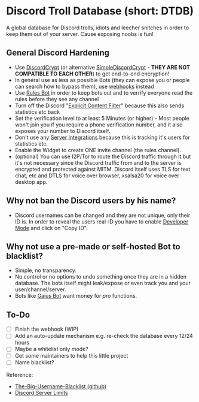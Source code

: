 # Discord Troll Database (short: DTDB)
A global database for Discord trolls, idiots and leecher snitches in order to keep them out of your server. Cause exposing noobs is fun!


## General Discord Hardening
* Use [DiscordCrypt](https://gitlab.com/leogx9r/DiscordCrypt) (or alternative [SimpleDiscordCrypt](https://gitlab.com/An0/SimpleDiscordCrypt) - **THEY ARE NOT COMPATIBLE TO EACH OTHER**) to get end-to-end encryption!
* In general use as less as possible Bots (they can expose you or people can search how to bypass them), use [webhooks](https://birdie0.github.io/discord-webhooks-guide/services/ifttt.html) instead
* Use [Rules Bot](https://discordbots.org/bot/rulesbot) in order to keep bots out and to verrify everyone read the rules before they see any channel
* Turn off the Discord "[Explicit Content Filter](https://blog.discordapp.com/discord-safety-boost-2d592ea3b14a?gi=af380bd8186a)" because this also sends statistics etc back
* Set the verification level to at least 5 Minutes (or higher) - Most people won't join you if you require a phone verification number, and it also exposes your number to Discord itself.
* Don't use any [Server Integrations](https://discordapp.com/streamkit) because this is tracking it's users for statistics etc.
* Enable the Widget to create ONE invite channel (the rules channel).
* (optional) You can use I2P/Tor to route the Discord traffic through  it but it's not necessary since the Discord traffic from and to the server is encrypted and protected against MITM. Discord itself uses TLS for text chat, etc and DTLS for voice over browser, xsalsa20 for voice over desktop app.


## Why not ban the Discord users by his name?
* Discord usernames can be changed and they are not unique, only their ID is. In order to reveal the users real-ID you have to enable [Developer Mode](https://discordia.me/developer-mode) and click on "Copy ID".


## Why not use a pre-made or self-hosted Bot to blacklist?
* Simple, no transparency. 
* No control or no options to undo something once they are in a hidden database. The bots itself might leak/expose or even track you and your user/channel/server.
* Bots like [Gaius Bot](https://gaiusbot.me) want money for _pro_ functions.


## To-Do

- [ ] Finish the webhook (WIP)
- [ ] Add an auto-update mechanism e.g. re-check the database every 12/24 hours 
- [ ] Maybe a whitelist only mode?
- [ ] Get some maintainers to help this little project 
- [ ] Name blacklist?

Reference:
- [The-Big-Username-Blacklist (github)](https://github.com/marteinn/The-Big-Username-Blacklist)
- [Discord Server Limits](https://discordia.me/server-limits)
